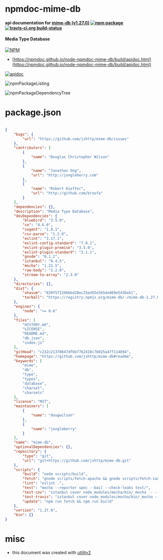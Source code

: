 # npmdoc-mime-db

#### api documentation for  [mime-db (v1.27.0)](https://github.com/jshttp/mime-db#readme)  [![npm package](https://img.shields.io/npm/v/npmdoc-mime-db.svg?style=flat-square)](https://www.npmjs.org/package/npmdoc-mime-db) [![travis-ci.org build-status](https://api.travis-ci.org/npmdoc/node-npmdoc-mime-db.svg)](https://travis-ci.org/npmdoc/node-npmdoc-mime-db)

#### Media Type Database

[![NPM](https://nodei.co/npm/mime-db.png?downloads=true&downloadRank=true&stars=true)](https://www.npmjs.com/package/mime-db)

- [https://npmdoc.github.io/node-npmdoc-mime-db/build/apidoc.html](https://npmdoc.github.io/node-npmdoc-mime-db/build/apidoc.html)

[![apidoc](https://npmdoc.github.io/node-npmdoc-mime-db/build/screenCapture.buildCi.browser.%252Ftmp%252Fbuild%252Fapidoc.html.png)](https://npmdoc.github.io/node-npmdoc-mime-db/build/apidoc.html)

![npmPackageListing](https://npmdoc.github.io/node-npmdoc-mime-db/build/screenCapture.npmPackageListing.svg)

![npmPackageDependencyTree](https://npmdoc.github.io/node-npmdoc-mime-db/build/screenCapture.npmPackageDependencyTree.svg)



# package.json

```json

{
    "bugs": {
        "url": "https://github.com/jshttp/mime-db/issues"
    },
    "contributors": [
        {
            "name": "Douglas Christopher Wilson"
        },
        {
            "name": "Jonathan Ong",
            "url": "http://jongleberry.com"
        },
        {
            "name": "Robert Kieffer",
            "url": "http://github.com/broofa"
        }
    ],
    "dependencies": {},
    "description": "Media Type Database",
    "devDependencies": {
        "bluebird": "3.5.0",
        "co": "4.6.0",
        "cogent": "1.0.1",
        "csv-parse": "1.2.0",
        "eslint": "3.17.1",
        "eslint-config-standard": "7.0.1",
        "eslint-plugin-promise": "3.5.0",
        "eslint-plugin-standard": "2.1.1",
        "gnode": "0.1.2",
        "istanbul": "0.4.5",
        "mocha": "1.21.5",
        "raw-body": "2.2.0",
        "stream-to-array": "2.3.0"
    },
    "directories": {},
    "dist": {
        "shasum": "820f572296bbd20ec25ed55e5b5de869e5436eb1",
        "tarball": "https://registry.npmjs.org/mime-db/-/mime-db-1.27.0.tgz"
    },
    "engines": {
        "node": ">= 0.6"
    },
    "files": [
        "HISTORY.md",
        "LICENSE",
        "README.md",
        "db.json",
        "index.js"
    ],
    "gitHead": "c232c21378647dfbb7762410c7b025a47f114b94",
    "homepage": "https://github.com/jshttp/mime-db#readme",
    "keywords": [
        "mime",
        "db",
        "type",
        "types",
        "database",
        "charset",
        "charsets"
    ],
    "license": "MIT",
    "maintainers": [
        {
            "name": "dougwilson"
        },
        {
            "name": "jongleberry"
        }
    ],
    "name": "mime-db",
    "optionalDependencies": {},
    "repository": {
        "type": "git",
        "url": "git+https://github.com/jshttp/mime-db.git"
    },
    "scripts": {
        "build": "node scripts/build",
        "fetch": "gnode scripts/fetch-apache && gnode scripts/fetch-iana && gnode scripts/fetch-nginx",
        "lint": "eslint .",
        "test": "mocha --reporter spec --bail --check-leaks test/",
        "test-cov": "istanbul cover node_modules/mocha/bin/_mocha -- --reporter dot --check-leaks test/",
        "test-travis": "istanbul cover node_modules/mocha/bin/_mocha --report lcovonly -- --reporter spec --check-leaks test/",
        "update": "npm run fetch && npm run build"
    },
    "version": "1.27.0",
    "bin": {}
}
```



# misc
- this document was created with [utility2](https://github.com/kaizhu256/node-utility2)
